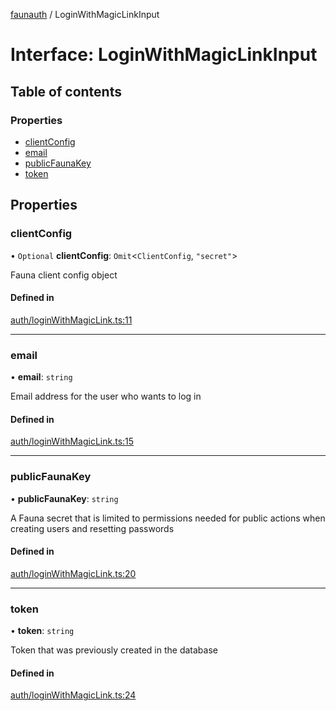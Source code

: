 [faunauth](../index.md) / LoginWithMagicLinkInput

# Interface: LoginWithMagicLinkInput

## Table of contents

### Properties

- [clientConfig](LoginWithMagicLinkInput.md#clientconfig)
- [email](LoginWithMagicLinkInput.md#email)
- [publicFaunaKey](LoginWithMagicLinkInput.md#publicfaunakey)
- [token](LoginWithMagicLinkInput.md#token)

## Properties

### clientConfig

• `Optional` **clientConfig**: `Omit`<`ClientConfig`, ``"secret"``\>

Fauna client config object

#### Defined in

[auth/loginWithMagicLink.ts:11](https://github.com/alexnitta/faunauth/blob/f9e5da2/src/auth/loginWithMagicLink.ts#L11)

___

### email

• **email**: `string`

Email address for the user who wants to log in

#### Defined in

[auth/loginWithMagicLink.ts:15](https://github.com/alexnitta/faunauth/blob/f9e5da2/src/auth/loginWithMagicLink.ts#L15)

___

### publicFaunaKey

• **publicFaunaKey**: `string`

A Fauna secret that is limited to permissions needed for public actions when creating users
and resetting passwords

#### Defined in

[auth/loginWithMagicLink.ts:20](https://github.com/alexnitta/faunauth/blob/f9e5da2/src/auth/loginWithMagicLink.ts#L20)

___

### token

• **token**: `string`

Token that was previously created in the database

#### Defined in

[auth/loginWithMagicLink.ts:24](https://github.com/alexnitta/faunauth/blob/f9e5da2/src/auth/loginWithMagicLink.ts#L24)

